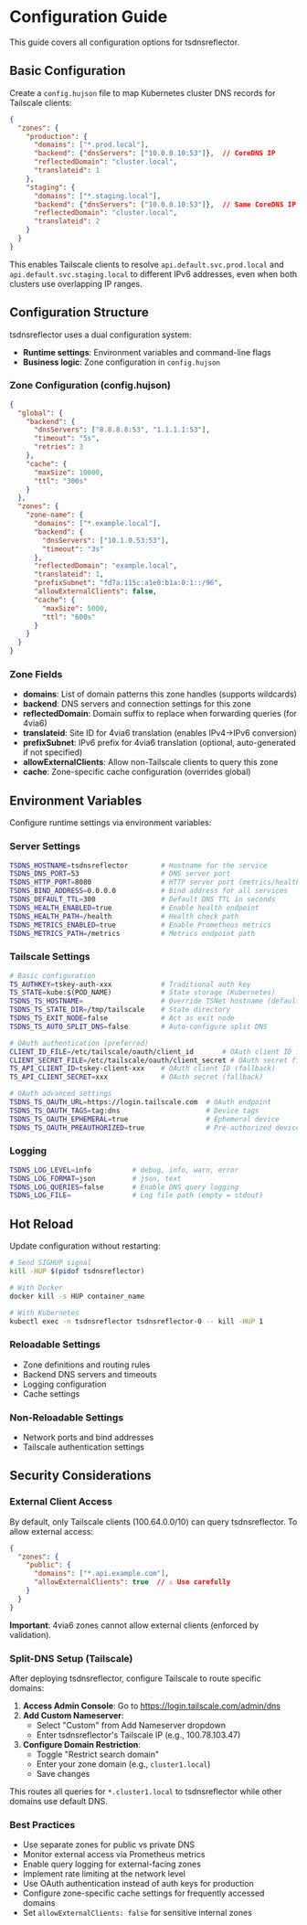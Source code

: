 # Configuration Guide

This guide covers all configuration options for tsdnsreflector.

## Basic Configuration

Create a `config.hujson` file to map Kubernetes cluster DNS records for Tailscale clients:

```json
{
  "zones": {
    "production": {
      "domains": ["*.prod.local"],
      "backend": {"dnsServers": ["10.0.0.10:53"]},  // CoreDNS IP
      "reflectedDomain": "cluster.local",
      "translateid": 1
    },
    "staging": {
      "domains": ["*.staging.local"],
      "backend": {"dnsServers": ["10.0.0.10:53"]},  // Same CoreDNS IP, different cluster
      "reflectedDomain": "cluster.local",
      "translateid": 2
    }
  }
}
```

This enables Tailscale clients to resolve `api.default.svc.prod.local` and `api.default.svc.staging.local` to different IPv6 addresses, even when both clusters use overlapping IP ranges.

## Configuration Structure

tsdnsreflector uses a dual configuration system:
- **Runtime settings**: Environment variables and command-line flags
- **Business logic**: Zone configuration in `config.hujson`

### Zone Configuration (config.hujson)

```json
{
  "global": {
    "backend": {
      "dnsServers": ["8.8.8.8:53", "1.1.1.1:53"],
      "timeout": "5s",
      "retries": 3
    },
    "cache": {
      "maxSize": 10000,
      "ttl": "300s"
    }
  },
  "zones": {
    "zone-name": {
      "domains": ["*.example.local"],
      "backend": {
        "dnsServers": ["10.1.0.53:53"],
        "timeout": "3s"
      },
      "reflectedDomain": "example.local",
      "translateid": 1,
      "prefixSubnet": "fd7a:115c:a1e0:b1a:0:1::/96",
      "allowExternalClients": false,
      "cache": {
        "maxSize": 5000,
        "ttl": "600s"
      }
    }
  }
}
```

### Zone Fields

- **domains**: List of domain patterns this zone handles (supports wildcards)
- **backend**: DNS servers and connection settings for this zone
- **reflectedDomain**: Domain suffix to replace when forwarding queries (for 4via6)
- **translateid**: Site ID for 4via6 translation (enables IPv4→IPv6 conversion)
- **prefixSubnet**: IPv6 prefix for 4via6 translation (optional, auto-generated if not specified)
- **allowExternalClients**: Allow non-Tailscale clients to query this zone
- **cache**: Zone-specific cache configuration (overrides global)

## Environment Variables

Configure runtime settings via environment variables:

### Server Settings
```bash
TSDNS_HOSTNAME=tsdnsreflector        # Hostname for the service
TSDNS_DNS_PORT=53                    # DNS server port
TSDNS_HTTP_PORT=8080                 # HTTP server port (metrics/health)
TSDNS_BIND_ADDRESS=0.0.0.0           # Bind address for all services
TSDNS_DEFAULT_TTL=300                # Default DNS TTL in seconds
TSDNS_HEALTH_ENABLED=true            # Enable health endpoint
TSDNS_HEALTH_PATH=/health            # Health check path
TSDNS_METRICS_ENABLED=true           # Enable Prometheus metrics
TSDNS_METRICS_PATH=/metrics          # Metrics endpoint path
```

### Tailscale Settings
```bash
# Basic configuration
TS_AUTHKEY=tskey-auth-xxx            # Traditional auth key
TS_STATE=kube:$(POD_NAME)            # State storage (Kubernetes)
TSDNS_TS_HOSTNAME=                   # Override TSNet hostname (defaults to TSDNS_HOSTNAME)
TSDNS_TS_STATE_DIR=/tmp/tailscale    # State directory
TSDNS_TS_EXIT_NODE=false             # Act as exit node
TSDNS_TS_AUTO_SPLIT_DNS=false        # Auto-configure split DNS

# OAuth authentication (preferred)
CLIENT_ID_FILE=/etc/tailscale/oauth/client_id       # OAuth client ID file
CLIENT_SECRET_FILE=/etc/tailscale/oauth/client_secret # OAuth secret file
TS_API_CLIENT_ID=tskey-client-xxx    # OAuth client ID (fallback)
TS_API_CLIENT_SECRET=xxx             # OAuth secret (fallback)

# OAuth advanced settings
TSDNS_TS_OAUTH_URL=https://login.tailscale.com  # OAuth endpoint
TSDNS_TS_OAUTH_TAGS=tag:dns                     # Device tags
TSDNS_TS_OAUTH_EPHEMERAL=true                   # Ephemeral device
TSDNS_TS_OAUTH_PREAUTHORIZED=true               # Pre-authorized device
```

### Logging
```bash
TSDNS_LOG_LEVEL=info          # debug, info, warn, error
TSDNS_LOG_FORMAT=json         # json, text
TSDNS_LOG_QUERIES=false       # Enable DNS query logging
TSDNS_LOG_FILE=               # Log file path (empty = stdout)
```

## Hot Reload

Update configuration without restarting:

```bash
# Send SIGHUP signal
kill -HUP $(pidof tsdnsreflector)

# With Docker
docker kill -s HUP container_name

# With Kubernetes
kubectl exec -n tsdnsreflector tsdnsreflector-0 -- kill -HUP 1
```

### Reloadable Settings
- Zone definitions and routing rules
- Backend DNS servers and timeouts
- Logging configuration
- Cache settings

### Non-Reloadable Settings
- Network ports and bind addresses
- Tailscale authentication settings

## Security Considerations

### External Client Access

By default, only Tailscale clients (100.64.0.0/10) can query tsdnsreflector. To allow external access:

```json
{
  "zones": {
    "public": {
      "domains": ["*.api.example.com"],
      "allowExternalClients": true  // ⚠️ Use carefully
    }
  }
}
```

**Important**: 4via6 zones cannot allow external clients (enforced by validation).

### Split-DNS Setup (Tailscale)

After deploying tsdnsreflector, configure Tailscale to route specific domains:

1. **Access Admin Console**: Go to https://login.tailscale.com/admin/dns
2. **Add Custom Nameserver**:
   - Select "Custom" from Add Nameserver dropdown
   - Enter tsdnsreflector's Tailscale IP (e.g., 100.78.103.47)
3. **Configure Domain Restriction**:
   - Toggle "Restrict search domain"
   - Enter your zone domain (e.g., `cluster1.local`)
   - Save changes

This routes all queries for `*.cluster1.local` to tsdnsreflector while other domains use default DNS.

### Best Practices
- Use separate zones for public vs private DNS
- Monitor external access via Prometheus metrics
- Enable query logging for external-facing zones
- Implement rate limiting at the network level
- Use OAuth authentication instead of auth keys for production
- Configure zone-specific cache settings for frequently accessed domains
- Set `allowExternalClients: false` for sensitive internal zones